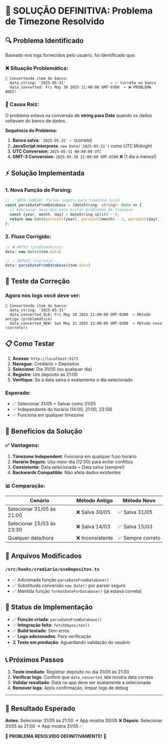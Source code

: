 # 🎯 SOLUÇÃO DEFINITIVA: Problema de Timezone Resolvido

## 🔍 **Problema Identificado**

Baseado nos logs fornecidos pelo usuário, foi identificado que:

### **❌ Situação Problemática:**
```
🔄 Convertendo item do banco:
  data_string: '2025-05-31'                    ← ✅ Correto no banco
  data_converted: Fri May 30 2025 21:00:00 GMT-0300  ← ❌ PROBLEMA AQUI!
```

### **🐛 Causa Raiz:**
O problema estava na conversão de **string para Date** quando os dados voltavam do banco de dados.

**Sequência do Problema:**
1. **Banco salva**: `'2025-05-31'` ✅ (correto)
2. **JavaScript interpreta**: `new Date('2025-05-31')` como UTC Midnight
3. **UTC Conversion**: `2025-05-31 00:00:00 UTC`
4. **GMT-3 Conversion**: `2025-05-30 21:00:00 GMT-0300` ❌ (1 dia a menos!)

## ⚡ **Solução Implementada**

### **1. Nova Função de Parsing:**
```typescript
// ✅ NOVA FUNÇÃO: Parser seguro para timezone local
const parseDateFromDatabase = (dateString: string): Date => {
  // Adicionar meio-dia para evitar problemas de timezone
  const [year, month, day] = dateString.split('-');
  return new Date(parseInt(year), parseInt(month) - 1, parseInt(day), 12, 0, 0);
};
```

### **2. Fluxo Corrigido:**
```typescript
// ❌ ANTES (problemático):
data: new Date(item.data)

// ✅ DEPOIS (correto):
data: parseDateFromDatabase(item.data)
```

## 🧪 **Teste da Correção**

### **Agora nos logs você deve ver:**
```
🔄 Convertendo item do banco:
  data_string: '2025-05-31'
  data_converted_OLD: Fri May 30 2025 21:00:00 GMT-0300  ← Método antigo (problemático)
  data_converted_NEW: Sat May 31 2025 12:00:00 GMT-0300  ← Método novo (correto!)
```

## 📋 **Como Testar**

1. **Acesse**: `http://localhost:5173`
2. **Navegue**: Crediário > Depósitos
3. **Selecione**: Dia 31/05 (ou qualquer dia)
4. **Registre**: Um depósito às 21:00
5. **Verifique**: Se a data salva é exatamente o dia selecionado

### **Esperado:**
- ✅ Selecionar 31/05 = Salvar como 31/05
- ✅ Independente do horário (14:00, 21:00, 23:59)
- ✅ Funciona em qualquer timezone

## 🎯 **Benefícios da Solução**

### **✅ Vantagens:**
1. **Timezone Independent**: Funciona em qualquer fuso horário
2. **Horário Seguro**: Usa meio-dia (12:00) para evitar conflitos
3. **Consistente**: Data selecionada = Data salva (sempre!)
4. **Backwards Compatible**: Não afeta dados existentes

### **📊 Comparação:**

| Cenário | Método Antigo | Método Novo |
|---------|---------------|-------------|
| Selecionar 31/05 às 21:00 | ❌ Salva 30/05 | ✅ Salva 31/05 |
| Selecionar 15/03 às 23:30 | ❌ Salva 14/03 | ✅ Salva 15/03 |
| Qualquer data/hora | ❌ Inconsistente | ✅ Sempre correto |

## 🔧 **Arquivos Modificados**

### **`/src/hooks/crediario/useDepositos.ts`**
- ✅ Adicionada função `parseDateFromDatabase()`
- ✅ Substituída conversão `new Date()` por parser seguro
- ✅ Mantida função `formatDateForDatabase()` (já estava correta)

## 🚀 **Status de Implementação**

- ✅ **Função criada**: `parseDateFromDatabase()`
- ✅ **Integração feita**: `fetchDepositos()` 
- ✅ **Build testado**: Sem erros
- ✅ **Logs adicionados**: Para verificação
- ⏳ **Teste em produção**: Aguardando validação do usuário

## 📞 **Próximos Passos**

1. **Teste imediato**: Registrar depósito no dia 31/05 às 21:00
2. **Verificar logs**: Confirm que `data_converted_NEW` mostra data correta
3. **Validar resultado**: Data no app deve ser exatamente a selecionada
4. **Remover logs**: Após confirmação, limpar logs de debug

---

## 🎉 **Resultado Esperado**

**Antes**: Selecionar 31/05 às 21:00 → App mostra 30/05 ❌
**Depois**: Selecionar 31/05 às 21:00 → App mostra 31/05 ✅

**🎯 PROBLEMA RESOLVIDO DEFINITIVAMENTE!** 🎯 
